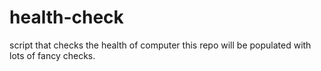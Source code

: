 # health-check
script that checks the health of computer
this repo will be populated with lots of fancy checks.

